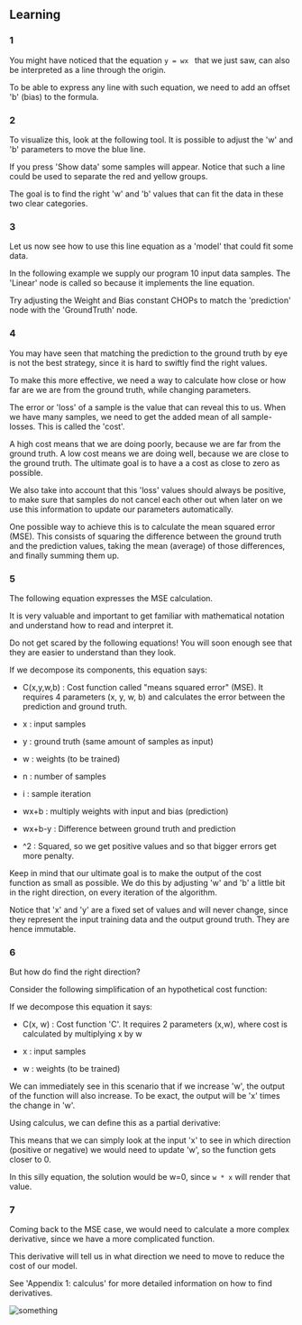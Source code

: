## Learning

### 1
You might have noticed that the equation `y = wx ` that we just saw, can also be interpreted as a line through the origin.

To be able to express any line with such equation, we need to add an offset 'b' (bias) to the formula.

### 2

To visualize this, look at the following tool.  It is possible to adjust the 'w' and 'b' parameters to move the blue line.

If you press 'Show data' some samples will appear. Notice that such a line could be used to separate the red and yellow groups. 

The goal is to find the right 'w' and 'b' values that can fit the data in these two clear categories.

### 3

Let us now see how to use this line equation as a 'model' that could fit some data. 

In the following example we supply our program 10 input data samples. The 'Linear' node is called so because it implements the line equation.

Try adjusting the Weight and Bias constant CHOPs to match the 'prediction' node with the 'GroundTruth' node.

### 4

You may have seen that matching the prediction to the ground truth by eye is not the best strategy, since it is hard to swiftly find the right values. 

To make this more effective, we need a way to calculate how close or how far are we are from the ground truth, while changing parameters.

The error or 'loss' of a sample is the value that can reveal this to us. When we have many samples, we need to get the added mean of all sample-losses. This is called the 'cost'. 

A high cost means that we are doing poorly, because we are far from the ground truth. A low cost means we are doing well, because we are close to the ground truth. The ultimate goal is to have a a cost as close to zero as possible.

We also take into account that this 'loss' values should always be positive, to make sure that samples do not cancel each other out when later on we use this information to update our parameters automatically.

One possible way to achieve this is to calculate the mean squared error (MSE). This consists of squaring the difference between the ground truth and the prediction values, taking the mean (average) of those differences, and finally summing them up. 

### 5

The following equation expresses the MSE calculation.

It is very valuable and important to get familiar with  mathematical notation and understand how to read and interpret it. 

Do not get scared by the following equations! You will soon enough see that they are easier to understand than they look. 

If we decompose its components, this equation says:

* C(x,y,w,b) : Cost function called "means squared error" (MSE).  It requires 4 parameters (x, y, w, b) and calculates the  error between the prediction and ground truth.

* x : input samples
* y : ground truth (same amount of samples as input)
* w : weights (to be trained)
* n : number of samples
* i : sample iteration
* wx+b : multiply weights with input and bias (prediction)
* wx+b-y : Difference between ground truth and prediction
* ^2 : Squared, so we get positive values and so that bigger errors get more penalty.

Keep in mind that our ultimate goal is to make the output of the cost function as small as possible. We do this by adjusting 'w' and 'b' a little bit in the right direction, on every iteration of the algorithm.

Notice that 'x' and 'y' are a fixed set of values and will never change, since they represent the input training data and the output ground truth. They are hence immutable. 

### 6

But how do find the right direction? 

Consider the following simplification of an hypothetical cost function:

If we decompose this equation it says:

* C(x, w) : Cost function 'C'.  It requires 2 parameters (x,w), where cost is calculated by multiplying x by w

* x : input samples
* w : weights (to be trained)

We can immediately see in this scenario that if we increase 'w', the output of the function will also increase. To be exact, the output will be 'x' times the change in 'w'.

Using calculus, we can define this as a partial derivative:

This means that we can simply look at the input 'x' to see in which direction (positive or negative) we would need to update 'w', so the function gets closer to 0. 

In this silly equation, the solution would be w=0, since ``w * x`` will render that value.

### 7

Coming back to the MSE case, we would need to calculate a more complex derivative, since we have a more complicated function. 

This derivative will tell us in what direction we need to move to reduce the cost of our model.

See 'Appendix 1: calculus' for more detailed information on how to find derivatives.

![something](someimage.jpg)
